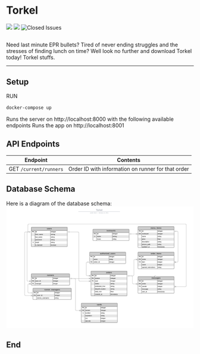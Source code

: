 # Torkel
![](https://img.shields.io/github/forks/SippingTrix/Torkel)
![](https://img.shields.io/github/issues/SippingTrix/Torkel)
![Closed Issues](https://img.shields.io/github/issues-closed/SippingTrix/Torkel)
##
Need last minute EPR bullets? Tired of never ending struggles and the stresses of finding lunch on time? Well look no further and download Torkel today! 
Torkel stuffs.



----
## Setup

RUN
```bash
docker-compose up 
``` 
Runs the server on http://localhost:8000 with the following available endpoints
Runs the app on http://localhost:8001 


## API Endpoints

                 
Endpoint  | Contents
------------- | -------------
GET `/current/runners`  |  Order ID with information on runner for that order


## Database Schema
Here is a diagram of the database schema:
![database schema](./readme_images/Torkel.png)
## End
